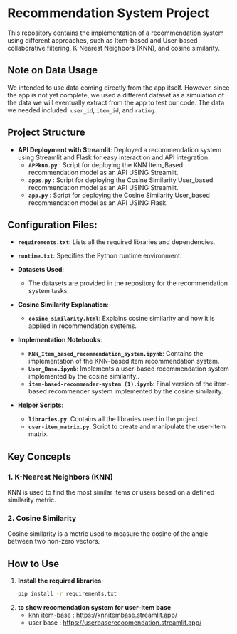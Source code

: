 # Recommendation System Project

This repository contains the implementation of a recommendation system using different approaches, such as Item-based and User-based collaborative filtering, K-Nearest Neighbors (KNN), and cosine similarity.

## Note on Data Usage

We intended to use data coming directly from the app itself. However, since the app is not yet complete, we used a different dataset as a simulation of the data we will eventually extract from the app to test our code. 
The data we needed included: `user_id`, `item_id`, and `rating`.


## Project Structure

- **API Deployment with Streamlit**: Deployed a recommendation system using Streamlit and Flask for easy interaction and API integration.
  - **`APPknn.py`** :  Script for deploying the KNN Item_Based recommendation model as an API USING Streamlit.
  - **`apps.py`**   : Script for deploying the Cosine Similarity User_based recommendation model as an API USING Streamlit.
  - **`app.py`**    : Script for deploying the Cosine Similarity User_based recommendation model as an API USING Flask.
 
## Configuration Files:
  - **`requirements.txt`**: Lists all the required libraries and dependencies.
  - **`runtime.txt`**: Specifies the Python runtime environment.

- **Datasets Used**:
  - The datasets are provided in the repository for the recommendation system tasks.
  
- **Cosine Similarity Explanation**:
  - **`cosine_similarity.html`**: Explains cosine similarity and how it is applied in recommendation systems.

- **Implementation Notebooks**:
  - **`KNN_Item_based_recommendation_system.ipynb`**: Contains the implementation of the KNN-based item recommendation system.
  - **`User_Base.ipynb`**: Implements a user-based recommendation system implemented by the cosine similarity..
  - **`item-based-recommender-system (1).ipynb`**: Final version of the item-based recommender system implemented by the cosine similarity.
  
- **Helper Scripts**:
  - **`libraries.py`**: Contains all the libraries used in the project.
  - **`user-item_matrix.py`**: Script to create and manipulate the user-item matrix.

## Key Concepts

### 1. K-Nearest Neighbors (KNN) 
KNN is used to find the most similar items or users based on a defined similarity metric.

### 2. Cosine Similarity
Cosine similarity is a metric used to measure the cosine of the angle between two non-zero vectors.

## How to Use

1. **Install the required libraries**:
   ```bash
   pip install -r requirements.txt

2. **to show recomendation system for user-item base**
   - knn item-base : https://knnitembase.streamlit.app/
   - user base : https://userbaserecoomendation.streamlit.app/ 


